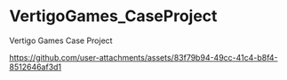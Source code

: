 # VertigoGames_CaseProject
Vertigo Games Case Project


https://github.com/user-attachments/assets/83f79b94-49cc-41c4-b8f4-8512646af3d1

